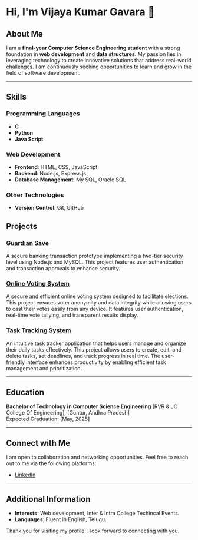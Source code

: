# Hi, I'm Vijaya Kumar Gavara 👋

## About Me
I am a **final-year Computer Science Engineering student** with a strong foundation in **web development** and **data structures**. My passion lies in leveraging technology to create innovative solutions that address real-world challenges. I am continuously seeking opportunities to learn and grow in the field of software development.

---

## Skills
### Programming Languages
- **C**
- **Python**
- **Java Script**

### Web Development
- **Frontend**: HTML, CSS, JavaScript
- **Backend**: Node.js, Express.js
- **Database Management**: My SQL, Oracle SQL

### Other Technologies
- **Version Control**: Git, GitHub

## Projects
### [Guardian Save](https://github.com/VijayaKumarGavara/Guardian-Save)
A secure banking transaction prototype implementing a two-tier security level using Node.js and MySQL. This project features user authentication and transaction approvals to enhance security.

### [Online Voting System](https://github.com/VijayaKumarGavara/Online-Voting-System)
A secure and efficient online voting system designed to facilitate elections. This project ensures voter anonymity and data integrity while allowing users to cast their votes easily from any device. It features user authentication, real-time vote tallying, and transparent results display.

### [Task Tracking System](https://github.com/VijayaKumarGavara/Task-Tracker)
An intuitive task tracker application that helps users manage and organize their daily tasks effectively. This project allows users to create, edit, and delete tasks, set deadlines, and track progress in real time. The user-friendly interface enhances productivity by enabling efficient task management and prioritization.

---

## Education
**Bachelor of Technology in Computer Science Engineering** 
[RVR & JC College Of Engineering], [Guntur, Andhra Pradesh]  
Expected Graduation: [May, 2025]

---

## Connect with Me
I am open to collaboration and networking opportunities. Feel free to reach out to me via the following platforms:
- [LinkedIn](https://www.linkedin.com/in/gavara-vijaya-kumar/)

---

## Additional Information
- **Interests**: Web development, Inter & Intra College Techincal Events.
- **Languages**: Fluent in English, Telugu.

Thank you for visiting my profile! I look forward to connecting with you.
